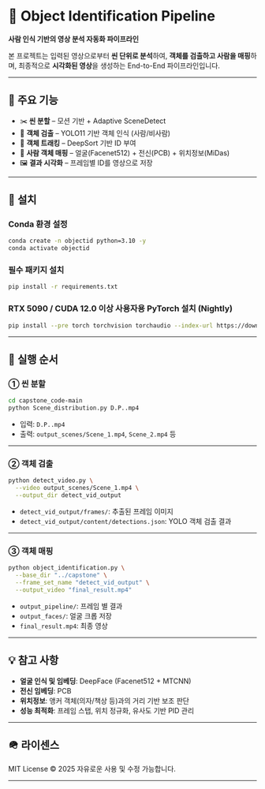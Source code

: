 # 🎥 Object Identification Pipeline

**사람 인식 기반의 영상 분석 자동화 파이프라인**

본 프로젝트는 입력된 영상으로부터 **씬 단위로 분석**하여, **객체를 검출하고 사람을 매핑**하며, 최종적으로 **시각화된 영상**을 생성하는 End-to-End 파이프라인입니다.

---

## 📌 주요 기능

* ✂️ **씬 분할** – 모션 기반 + Adaptive SceneDetect
* 🢍 **객체 검출** – YOLO11 기반 객체 인식 (사람/비사람)
* 🚀 **객체 트래킹** – DeepSort 기반 ID 부여
* 🧬 **사람 객체 매핑** – 얼굴(Facenet512) + 전신(PCB) + 위치정보(MiDas)
* 🖼️ **결과 시각화** – 프레임별 ID를 영상으로 저장

---

## 💪 설치

### Conda 환경 설정

```bash
conda create -n objectid python=3.10 -y
conda activate objectid
```

### 필수 패키지 설치

```bash
pip install -r requirements.txt
```

### RTX 5090 / CUDA 12.0 이상 사용자용 PyTorch 설치 (Nightly)

```bash
pip install --pre torch torchvision torchaudio --index-url https://download.pytorch.org/whl/nightly/cu128
```

---

## 🚀 실행 순서

### ① 씬 분할

```bash
cd capstone_code-main
python Scene_distribution.py D.P..mp4
```

* 입력: `D.P..mp4`
* 출력: `output_scenes/Scene_1.mp4`, `Scene_2.mp4` 등

---

### ② 객체 검출

```bash
python detect_video.py \
  --video output_scenes/Scene_1.mp4 \
  --output_dir detect_vid_output
```

* `detect_vid_output/frames/`: 추출된 프레임 이미지
* `detect_vid_output/content/detections.json`: YOLO 객체 검출 결과

---

### ③ 객체 매핑

```bash
python object_identification.py \
  --base_dir "../capstone" \
  --frame_set_name "detect_vid_output" \
  --output_video "final_result.mp4"
```

* `output_pipeline/`: 프레임 별 결과
* `output_faces/`: 얼굴 크롭 저장
* `final_result.mp4`: 최종 영상

---

## 💡 참고 사항

* **얼굴 인식 및 임베딩**: DeepFace (Facenet512 + MTCNN)
* **전신 임베딩**: PCB
* **위치정보**: 앵커 객체(의자/책상 등)과의 거리 기반 보조 판단
* **성능 최적화**: 프레임 스탭, 위치 정규화, 유사도 기반 PID 관리

---

## 🪖 라이센스

MIT License © 2025
자유로운 사용 및 수정 가능합니다.

---

